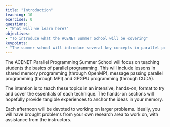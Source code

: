 ```yaml
---
title: "Introduction"
teaching: 10
exercises: 0
questions:
- "What will we learn here?"
objectives:
- "To introduce what the ACENET Summer School will be covering"
keypoints:
- "The summer school will introduce several key concepts in parallel programming"
---
```


The ACENET Parallel Programming Summer School will focus on teaching students the basics of parallel programming. This will include lessons in shared memory programming (through OpenMP), message passing parallel programming (through MPI) and GPGPU programming (through CUDA).

The intention is to teach these topics in an intensive, hands-on, format to try and cover the essentials of each technique. The hands-on sections will hopefully provide tangible experiences to anchor the ideas in your memory.

Each afternoon will be devoted to working on larger problems. Ideally, you will have brought problems from your own research area to work on, with assistance from the instructors.